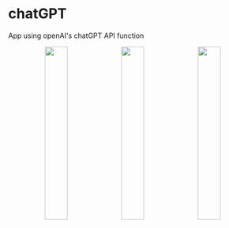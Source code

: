 # chatGPT
App using openAI's chatGPT API function


<p align="center">
  <img src="https://github.com/traeumen927/chatGPT/assets/18188727/71d8907e-05e9-4812-adf1-58dda4c9f369" width="30%">
  <img src="https://github.com/traeumen927/chatGPT/assets/18188727/701d96f2-44cd-40be-8c60-939660a0b582" width="30%">
  <img src="https://github.com/traeumen927/chatGPT/assets/18188727/9c7c6e81-7cc5-4154-b650-8d2e9040bddb" width="30%">
</p>
